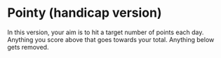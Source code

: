 # Pointy (handicap version) 

In this version, your aim is to hit a target number of points each day. Anything you score above that goes towards your total. Anything below gets removed.